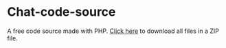 # Chat-code-source
A free code source made with PHP. [Click here](http://drive.google.com/uc?export=download&id=15czCGB3_5uiLrQNFThHcLljlGUJ5Wf5W) to download all files in a ZIP file.
